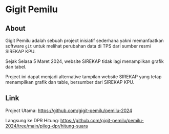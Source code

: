 # Gigit Pemilu

## About

Gigit Pemilu adalah sebuah project inisiatif sederhana yakni memanfaatkan software `git` untuk melihat perubahan data di TPS dari sumber resmi SIREKAP KPU.

Sejak Selasa 5 Maret 2024, website SIREKAP tidak lagi menampilkan grafik dan tabel.

Project ini dapat menjadi alternative tampilan website SIREKAP yang tetap menampilkan grafik dan table, bersumber dari SIREKAP KPU.

## Link

Project Utama: https://github.com/gigit-pemilu/pemilu-2024

Langsung ke DPR Hitung: https://github.com/gigit-pemilu/pemilu-2024/tree/main/pileg-dpr/hitung-suara

